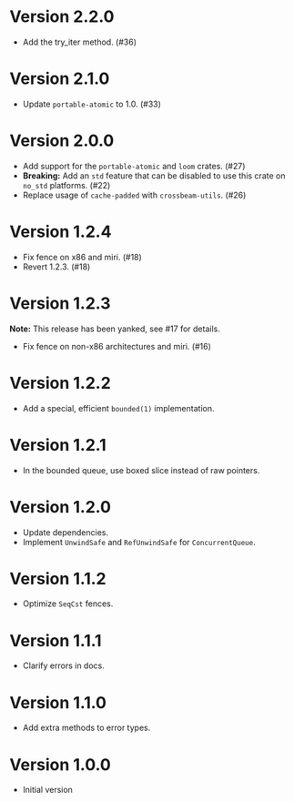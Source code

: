 # Version 2.2.0

- Add the try_iter method. (#36)

# Version 2.1.0

- Update `portable-atomic` to 1.0. (#33)

# Version 2.0.0

- Add support for the `portable-atomic` and `loom` crates. (#27)
- **Breaking:** Add an `std` feature that can be disabled to use this crate on `no_std` platforms. (#22)
- Replace usage of `cache-padded` with `crossbeam-utils`. (#26)

# Version 1.2.4

- Fix fence on x86 and miri. (#18)
- Revert 1.2.3. (#18)

# Version 1.2.3

**Note:** This release has been yanked, see #17 for details.

- Fix fence on non-x86 architectures and miri. (#16)

# Version 1.2.2

- Add a special, efficient `bounded(1)` implementation.

# Version 1.2.1

- In the bounded queue, use boxed slice instead of raw pointers.

# Version 1.2.0

- Update dependencies.
- Implement `UnwindSafe` and `RefUnwindSafe` for `ConcurrentQueue`.

# Version 1.1.2

- Optimize `SeqCst` fences.

# Version 1.1.1

- Clarify errors in docs.

# Version 1.1.0

- Add extra methods to error types.

# Version 1.0.0

- Initial version
